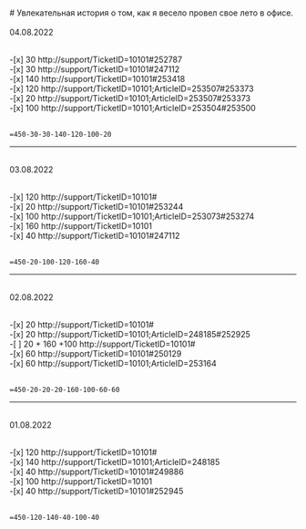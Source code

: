 <br># Увлекательная история о том, как я весело провел свое лето в офисе.
<br>
<br>04.08.2022

<br>-[x] 30 http://support/TicketID=10101#252787
<br>-[x] 30 http://support/TicketID=10101#247112
<br>-[x] 140 http://support/TicketID=10101#253418
<br>-[x] 120 http://support/TicketID=10101;ArticleID=253507#253373
<br>-[x] 20 http://support/TicketID=10101;ArticleID=253507#253373
<br>-[x] 100 http://support/TicketID=10101;ArticleID=253504#253500

<br>`=450-30-30-140-120-100-20`

<hr>

<br>03.08.2022

<br>-[x] 120 http://support/TicketID=10101#
<br>-[x] 20 http://support/TicketID=10101#253244
<br>-[x] 100 http://support/TicketID=10101;ArticleID=253073#253274
<br>-[x] 160 http://support/TicketID=10101
<br>-[x] 40 http://support/TicketID=10101#247112

<br>`=450-20-100-120-160-40`

<hr>

<br>02.08.2022

<br>-[x] 20 http://support/TicketID=10101#
<br>-[x] 20 http://support/TicketID=10101;ArticleID=248185#252925
<br>-[ ] 20 + 160 +100 http://support/TicketID=10101#
<br>-[x] 60 http://support/TicketID=10101#250129
<br>-[x] 60 http://support/TicketID=10101;ArticleID=253164

<br>`=450-20-20-20-160-100-60-60`

<hr>

<br>01.08.2022

<br>-[x] 120 http://support/TicketID=10101#
<br>-[x] 140 http://support/TicketID=10101;ArticleID=248185
<br>-[x] 40 http://support/TicketID=10101#249886
<br>-[x] 100 http://support/TicketID=10101
<br>-[x] 40 http://support/TicketID=10101#252945

<br>`=450-120-140-40-100-40`
